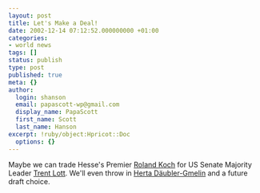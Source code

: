 ```yaml
---
layout: post
title: Let's Make a Deal!
date: 2002-12-14 07:12:52.000000000 +01:00
categories:
- world news
tags: []
status: publish
type: post
published: true
meta: {}
author:
  login: shanson
  email: papascott-wp@gmail.com
  display_name: PapaScott
  first_name: Scott
  last_name: Hanson
excerpt: !ruby/object:Hpricot::Doc
  options: {}
---
```

<p>Maybe we can trade Hesse's Premier <a href="http://www.faz.com/IN/INtemplates/eFAZ/docmain.asp?rub=%7BB1311FCC-FBFB-11D2-B228-00105A9CAF88%7D&doc=%7B07CDDD54-2636-4CC3-A389-186ADAEE3E52%7D" title="FAZ: Uproar over Nazi-era analogy">Roland Koch</a> for US Senate Majority Leader <a href="http://www.washingtonpost.com/wp-dyn/articles/A53057-2002Dec13.html" title="Washington Post: Sen. Lott Fights to Save Post As Leader">Trent Lott</a>. We'll even throw in <a href="http://www.daeubler-gmelin.de/" title="Personal Website of ex-Justice-Minister Däubler-Gmelin">Herta Däubler-Gmelin</a> and a future draft choice.</p>
